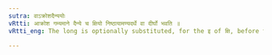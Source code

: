 ```yaml
---
sutra: वाऽक्रोशदैन्ययोः
vRtti: आक्रोश गम्यमाने दैन्ये च क्षियो निष्ठायामण्यदर्थे वा दीर्घो भवति ॥
vRtti_eng: The long is optionally substituted, for the इ of क्षि, before the Past Participle क्त, not having the sense of the Future Passive Participle ण्यत्, when the word means 'imprecation' or 'a miserable plight'.

---
```

